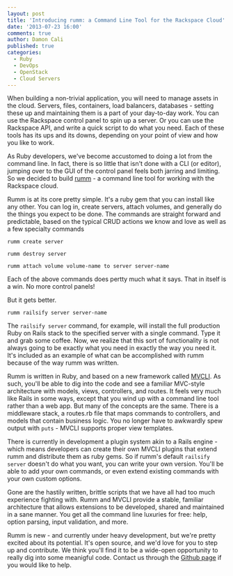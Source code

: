 ```yaml
---
layout: post
title: 'Introducing rumm: a Command Line Tool for the Rackspace Cloud'
date: '2013-07-23 16:00'
comments: true
author: Damon Cali
published: true
categories:
  - Ruby
  - DevOps
  - OpenStack
  - Cloud Servers
---
```


When building a non-trivial application, you will need to manage assets in the cloud. Servers, files, containers, load balancers, databases - setting these up and maintaining them is a part of your day-to-day work. You can use the Rackspace control panel to spin up a server. Or you can use the Rackspace API, and write a quick script to do what you need. Each of these tools has its ups and its downs, depending on your point of view and how you like to work.

As Ruby developers, we've become accustomed to doing a lot from the command line. In fact, there is so little that isn't done with a CLI (or editor), jumping over to the GUI of the control panel feels both jarring and limiting. So we decided to build [rumm](http://rackerlabs.github.io/rumm) - a command line tool for working with the Rackspace cloud.<!-- more -->

Rumm is at its core pretty simple. It's a ruby gem that you can install like any other. You can log in, create servers, attach volumes, and generally do the things you expect to be done. The commands are straight forward and predictable, based on the typical CRUD actions we know and love as well as a few specialty commands

```
rumm create server

rumm destroy server

rumm attach volume volume-name to server server-name
```
Each of the above commands does pertty much what it says. That in itself is a win. No more control panels!

But it gets better. 

```
rumm railsify server server-name
```

The `railsify server` command, for example, will install the full production Ruby on Rails stack to the specified server with a single command. Type it and grab some coffee. Now, we realize that this sort of functionality is not always going to be exactly what you need in exactly the way you need it. It's included as an example of what can be accomplished with rumm because of the way rumm was written.

Rumm is written in Ruby, and based on a new framework called [MVCLI](http://github.com/cowboyd/mvcli). As such, you'll be able to dig into the code and see a familiar MVC-style architecture with models, views, controllers, and routes. It feels very much like Rails in some ways, except that you wind up with a command line tool rather than a web app. But many of the concepts are the same. There is a middleware stack, a routes.rb file that maps commands to controllers, and models that contain business logic. You no longer have to awkwardly spew output with `puts` - MVCLI supports proper view templates.

There is currently in development a plugin system akin to a Rails engine - which means developers can create their own MVCLI plugins that extend rumm and distribute them as ruby gems. So if rumm's default `railsify server` doesn't do what you want, you can write your own version. You'll be able to add your own commands, or even extend existing commands with your own custom options.

Gone are the hastily written, brittle scripts that we have all had too much experience fighting with. Rumm and MVCLI provide a stable, familiar architecture that allows extensions to be developed, shared and maintained in a sane manner. You get all the command line luxuries for free: help, option parsing, input validation, and more.

Rumm is new - and currently under heavy development, but we're pretty excited about its potential. It's open source, and we'd love for you to step up and contribute. We think you'll find it to be a wide-open opportunity to really dig into some meanigful code. Contact us through the [Github page](http://github.com/rackerlabs/rumm) if you would like to help.
